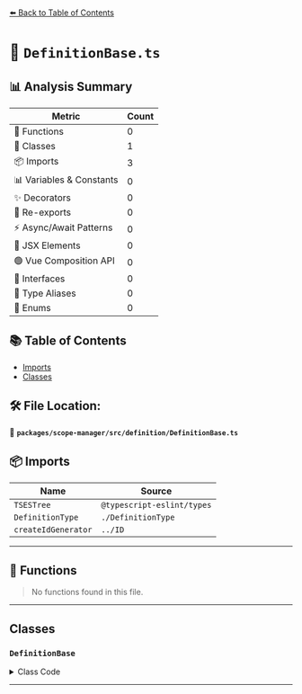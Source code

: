[⬅️ Back to Table of Contents](../../../../index.md)

# 📄 `DefinitionBase.ts`

## 📊 Analysis Summary

| Metric | Count |
|--------|-------|
| 🔧 Functions | 0 |
| 🧱 Classes | 1 |
| 📦 Imports | 3 |
| 📊 Variables & Constants | 0 |
| ✨ Decorators | 0 |
| 🔄 Re-exports | 0 |
| ⚡ Async/Await Patterns | 0 |
| 💠 JSX Elements | 0 |
| 🟢 Vue Composition API | 0 |
| 📐 Interfaces | 0 |
| 📑 Type Aliases | 0 |
| 🎯 Enums | 0 |

## 📚 Table of Contents

- [Imports](#imports)
- [Classes](#classes)

## 🛠️ File Location:
📂 **`packages/scope-manager/src/definition/DefinitionBase.ts`**

## 📦 Imports

| Name | Source |
|------|--------|
| `TSESTree` | `@typescript-eslint/types` |
| `DefinitionType` | `./DefinitionType` |
| `createIdGenerator` | `../ID` |


---

## 🔧 Functions

> No functions found in this file.


---

## Classes

### `DefinitionBase`

<details><summary>Class Code</summary>

```ts
export abstract class DefinitionBase<
  Type extends DefinitionType,
  Node extends TSESTree.Node,
  Parent extends TSESTree.Node | null,
  Name extends TSESTree.Node,
> {
  /**
   * A unique ID for this instance - primarily used to help debugging and testing
   */
  public readonly $id: number = generator();

  public readonly type: Type;

  /**
   * The `Identifier` node of this definition
   * @public
   */
  public readonly name: Name;

  /**
   * The enclosing node of the name.
   * @public
   */
  public readonly node: Node;

  /**
   * the enclosing statement node of the identifier.
   * @public
   */
  public readonly parent: Parent;

  constructor(type: Type, name: Name, node: Node, parent: Parent) {
    this.type = type;
    this.name = name;
    this.node = node;
    this.parent = parent;
  }

  /**
   * `true` if the variable is valid in a type context, false otherwise
   */
  public abstract readonly isTypeDefinition: boolean;

  /**
   * `true` if the variable is valid in a value context, false otherwise
   */
  public abstract readonly isVariableDefinition: boolean;
}
```
</details>


---